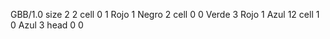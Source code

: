 <gs-board without-header> GBB/1.0
size 2 2
cell 0 1 Rojo 1 Negro 2
cell 0 0 Verde 3 Rojo 1 Azul 12
cell 1 0 Azul 3
head 0 0
 </gs-board>